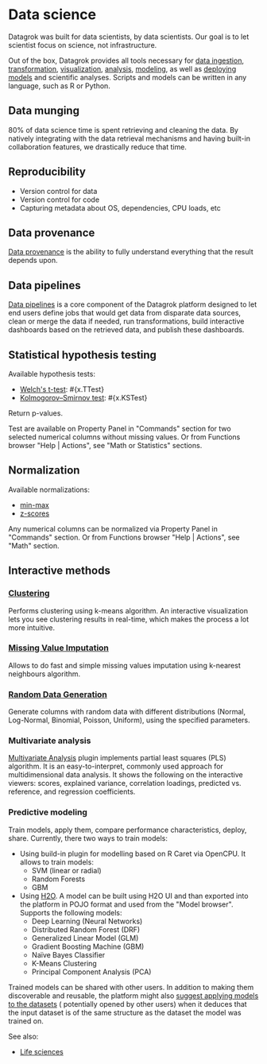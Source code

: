 <!-- TITLE: Data science -->
<!-- SUBTITLE: -->

# Data science

Datagrok was built for data scientists, by data scientists. Our goal is to let scientist focus on science, not
infrastructure.

Out of the box, Datagrok provides all tools necessary for
[data ingestion](../access/importing-data.md),
[transformation](../transform/data-wrangling.md),
[visualization](../visualize/viewers.md),
[analysis](../explore/exploratory-data-analysis.md),
[modeling](predictive-modeling.md), as well as [deploying models](predictive-modeling.md#deployment)
and scientific analyses. Scripts and models can be written in any language, such as R or Python.

## Data munging

80% of data science time is spent retrieving and cleaning the data. By natively integrating with the data retrieval
mechanisms and having built-in collaboration features, we drastically reduce that time.

## Reproducibility

* Version control for data
* Version control for code
* Capturing metadata about OS, dependencies, CPU loads, etc

## Data provenance

[Data provenance](../govern/data-provenance.md) is the ability to fully understand everything that the result depends
upon.

## Data pipelines

[Data pipelines](../access/data-pipeline.md)  is a core component of the Datagrok platform designed to let end users define
jobs that would get data from disparate data sources, clean or merge the data if needed, run transformations, build
interactive dashboards based on the retrieved data, and publish these dashboards.

## Statistical hypothesis testing

Available hypothesis tests:

* [Welch's t-test](https://en.wikipedia.org/wiki/Welch%27s_t-test): #{x.TTest}
* [Kolmogorov–Smirnov test](https://en.wikipedia.org/wiki/Kolmogorov–Smirnov_test): #{x.KSTest}

Return p-values.

Test are available on Property Panel in "Commands" section for two selected numerical columns without missing values. Or
from Functions browser "Help | Actions", see "Math or Statistics"
sections.

## Normalization

Available normalizations:

* [min-max](https://en.wikipedia.org/wiki/Feature_scaling)
* [z-scores](https://en.wikipedia.org/wiki/Standard_score)

Any numerical columns can be normalized via Property Panel in "Commands" section. Or from Functions browser "Help |
Actions", see "Math" section.

## Interactive methods

### [Clustering](../explore/cluster-data.md)

Performs clustering using k-means algorithm. An interactive visualization lets you see clustering results in real-time,
which makes the process a lot more intuitive.

### [Missing Value Imputation](../transform/missing-values-imputation.md)

Allows to do fast and simple missing values imputation using k-nearest neighbours algorithm.

### [Random Data Generation](../transform/random-data.md)

Generate columns with random data with different distributions (Normal, Log-Normal, Binomial, Poisson, Uniform), using
the specified parameters.

### Multivariate analysis

[Multivariate Analysis](../explore/multivariate-analysis/pls.md) plugin implements partial least squares (PLS)
algorithm. It is an easy-to-interpret, commonly used approach for multidimensional data analysis. It shows the following
on the interactive viewers: scores, explained variance, correlation loadings, predicted vs. reference, and regression
coefficients.

### Predictive modeling

Train models, apply them, compare performance characteristics, deploy, share. Currently, there two ways to train models:

* Using build-in plugin for modelling based on R Caret via OpenCPU. It allows to train models:
  * SVM (linear or radial)
  * Random Forests
  * GBM
* Using [H2O](https://h2o.ai). A model can be built using H2O UI and than exported into the platform in POJO format and
  used from the "Model browser". Supports the following models:
  * Deep Learning (Neural Networks)
  * Distributed Random Forest (DRF)
  * Generalized Linear Model (GLM)
  * Gradient Boosting Machine (GBM)
  * Naïve Bayes Classifier
  * K-Means Clustering
  * Principal Component Analysis (PCA)

Trained models can be shared with other users. In addition to making them discoverable and reusable, the platform might
also [suggest applying models to the datasets](self-learning-platform.md) (
potentially opened by other users) when it deduces that the input dataset is of the same structure as the dataset the
model was trained on.

See also:

* [Life sciences](../stories/life-sciences.md)

